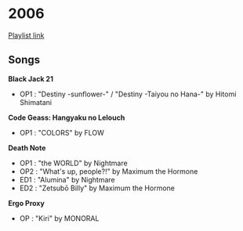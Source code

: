 # 2006

[Playlist link](https://sptfy.com/174N)

## Songs

**Black Jack 21**
* OP1 : "Destiny -sunflower-" / "Destiny -Taiyou no Hana-" by Hitomi Shimatani

**Code Geass: Hangyaku no Lelouch**
* OP1 : "COLORS" by FLOW

**Death Note**
* OP1 : "the WORLD" by Nightmare
* OP2 : "What's up, people?!" by Maximum the Hormone
* ED1 : "Alumina" by Nightmare
* ED2 : "Zetsubō Billy" by Maximum the Hormone

**Ergo Proxy**
* OP : "Kiri" by MONORAL